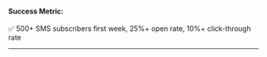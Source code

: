 #### **Success Metric:**

✅ 500+ SMS subscribers first week, 25%+ open rate, 10%+ click-through rate

---
